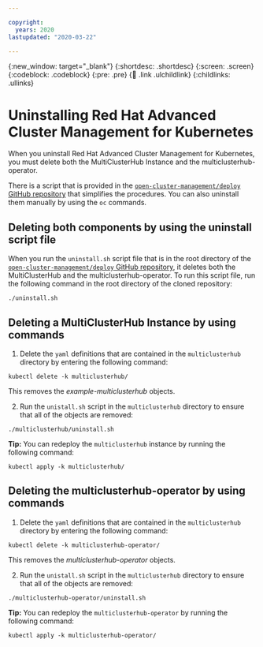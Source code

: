 ```yaml
---

copyright:
  years: 2020
lastupdated: "2020-03-22"

---
```


{:new_window: target="_blank"}
{:shortdesc: .shortdesc}
{:screen: .screen}
{:codeblock: .codeblock}
{:pre: .pre}
{:child: .link .ulchildlink}
{:childlinks: .ullinks}

# Uninstalling Red Hat Advanced Cluster Management for Kubernetes

When you uninstall Red Hat Advanced Cluster Management for Kubernetes, you must delete both the MultiClusterHub Instance and the multiclusterhub-operator.

There is a script that is provided in the [`open-cluster-management/deploy` GitHub repository](https://github.com/open-cluster-management/deploy) that simplifies the procedures. You can also uninstall them manually by using the `oc` commands.

## Deleting both components by using the uninstall script file

When you run the `uninstall.sh` script file that is in the root directory of the [`open-cluster-management/deploy` GitHub repository](https://github.com/open-cluster-management/deploy), it deletes both the MultiClusterHub and the multiclusterhub-operator. To run this script file, run the following command in the root directory of the cloned repository:

```
./uninstall.sh
```

## Deleting a MultiClusterHub Instance by using commands  

1. Delete the `yaml` definitions that are contained in the `multiclusterhub` directory by entering the following command:

```
kubectl delete -k multiclusterhub/
```

This removes the *example-multiclusterhub* objects. 

2. Run the `unistall.sh` script in the `multiclusterhub` directory to ensure that all of the objects are removed:

```
./multiclusterhub/uninstall.sh
```

**Tip:** You can redeploy the `multiclusterhub` instance by running the following command:

```
kubectl apply -k multiclusterhub/
```

## Deleting the multiclusterhub-operator by using commands

1. Delete the `yaml` definitions that are contained in the `multiclusterhub` directory by entering the following command:

```
kubectl delete -k multiclusterhub-operator/
```

This removes the *multiclusterhub-operator* objects. 

2. Run the `unistall.sh` script in the `multiclusterhub` directory to ensure that all of the objects are removed:

```
./multiclusterhub-operator/uninstall.sh
```

**Tip:** You can redeploy the `multiclusterhub-operator` by running the following command:

```
kubectl apply -k multiclusterhub-operator/
```
